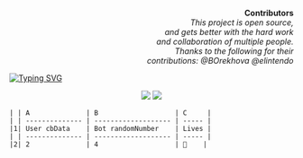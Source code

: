 <p align="right">
<b>Contributors</b> </br>
  <i>
This project is open source, </br>
and gets better with the hard work </br>
and collaboration of multiple people. </br>
Thanks to the following for their </br>
contributions:  
    @BOrekhova  
    @elintendo  
  </i>
</p>  

<a href="https://git.io/typing-svg"><img src="https://readme-typing-svg.demolab.com?font=Caprasimo&duration=4500&pause=500&color=E47766&multiline=true&width=435&lines=Google+Apps+Script+and+Telegram+Bot;%22Guess-the-Number%22" alt="Typing SVG" /></a>  
  
<p align="center">
  <img src="https://github.com/414962002/prostobesischgaps_bot/blob/main/img/1111.png">  
  <img src="https://github.com/414962002/prostobesischgaps_bot/blob/main/img/2222.png">  
</p>

```
| | A              | B                   | C     |  
| | -------------- | ------------------- | ----- |  
|1| User cbData    | Bot randomNumber    | Lives |  
| | -------------- | ------------------- | ----- |  
|2| 2              | 4                   | 🤨    |  
```
